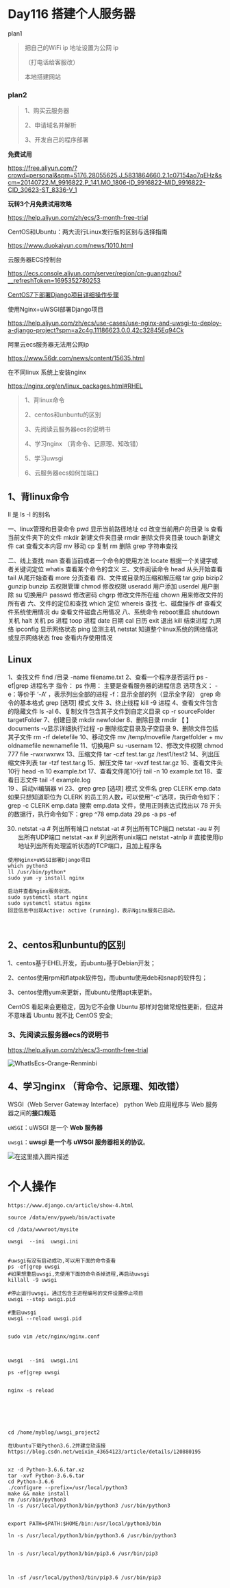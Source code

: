 # Day116 搭建个人服务器



plan1 

> 把自己的WiFi ip 地址设置为公网 ip  
>
> （打电话给客服改）
>
> 本地搭建网站







### plan2 

> 1、购买云服务器
>
> 2、申请域名并解析
>
> 3、开发自己的程序部署



**免费试用**

https://free.aliyun.com/?crowd=personal&spm=5176.28055625.J_5831864660.2.1c07154ao7qEHz&scm=20140722.M_9916822.P_141.MO_1806-ID_9916822-MID_9916822-CID_30623-ST_8336-V_1

**玩转3个月免费试用攻略**

https://help.aliyun.com/zh/ecs/3-month-free-trial



CentOS和Ubuntu：两大流行Linux发行版的区别与选择指南

https://www.duokaiyun.com/news/1010.html

云服务器ECS控制台

https://ecs.console.aliyun.com/server/region/cn-guangzhou?__refreshToken=1695352780253



[CentOS7下部署Django项目详细操作步骤](https://www.django.cn/article/show-4.html)



使用Nginx+uWSGI部署Django项目

https://help.aliyun.com/zh/ecs/use-cases/use-nginx-and-uwsgi-to-deploy-a-django-project?spm=a2c4g.11186623.0.0.42c32845Eq94Ck





阿里云ecs服务器无法用公网ip

https://www.56dr.com/news/content/15635.html





在不同linux  系统上安装nginx

https://nginx.org/en/linux_packages.html#RHEL







>
>
>1、背linux命令
>
>2、centos和unbuntu的区别
>
>3、先阅读云服务器ecs的说明书
>
>4、学习nginx  （背命令、记原理、知改错）
>
>5、学习uwsgi
>
>6、云服务器ecs如何加端口
>
>

## 1、背linux命令

ll 是 ls -l 的别名



一、linux管理和目录命令
pwd 显示当前路径地址
cd 改变当前用户的目录
ls 查看当前文件夹下的文件
mkdir  新建文件夹目录
rmdir  删除文件夹目录
touch  新建文件
cat    查看文本内容
mv     移动
cp	复制
rm	删除
grep	字符串查找

二、线上查找
man 查看当前或者一个命令的使用方法
locate 根据一个关键字或者关键词定位
whatis 查看某个命令的含义
三、文件阅读命令
head	从头开始查看
tail 	从尾开始查看
more	分页查看
四、文件或目录的压缩和解压缩
tar 
gzip
bizip2
gunzip
bunzip
五权限管理
chmod	修改权限
useradd	用户添加
userdel 用户删除
su	切换用户
passwd	修改密码
chgrp	修改文件所在组
chown	用来修改文件的所有者
六、文件的定位和查找
which  定位
whereis	查找
七、磁盘操作
df 查看文件系统使用情况
du 查看文件磁盘占用情况
八、系统命令
reboot重启
shutdown 关机
halt	关机
ps	进程
toop	进程
date	日期
cal	日历
exit	退出
kill	结束进程
九网络
ipconfig 显示网络状态
ping	监测主机
netstat	知道整个linux系统的网络情况或显示网络状态
free 查看内存使用情况

## Linux

1、查找文件
 find  /目录 -name filename.txt
2、查看一个程序是否运行   				ps         -ef|grep     进程名字
指令： ps
作用： 主要是查看服务器的进程信息
选项含义：
-e：等价于 ‘-A’ ，表示列出全部的进程
-f：显示全部的列（显示全字段）
grep 命令的基本格式			 grep [选项] 模式 文件
3、终止线程							kill  -9  进程
4、查看文件包含的隐藏文件    		ls  -al 
6、复制文件包含其子文件到自定义目录			cp 	 -r	sourceFolder   targetFolder
7、创建目录						mkdir	newfolder
8、删除目录					rmdir  【 】 documents    -v显示详细执行过程   -p 删除指定目录及子空目录
9、删除文件包括其子文件		rm 		-rf 		deletefile
10、移动文件 		mv  	/temp/movefile		/targetfolder 	+		mv  oldnamefile	newnamefile
11、切换用户 		su 	-usernam
12、修改文件权限		chmod	777   	file        -rwxrwxrwx
13、压缩文件		tar		-czf		test.tar.gz  	/test1/test2
14、列出压缩文件列表	tar 	-tzf	test.tar.g
15、解压文件			tar 	-xvzf		test.tar.gz
16、查看文件头10行		head		-n		10		example.txt
17、查看文件尾10行		tail			-n		10	example.txt
18、查看日志文件 			tail			-f		example.log 	
 19 、启动vi编辑器			vi
23、grep 		grep [选项] 模式 文件名	grep CLERK emp.data
如果只想知道职位为 CLERK 的员工的人数，可以使用“-c”选项，执行命令如下：grep -c CLERK emp.data
搜索 emp.data 文件，使用正则表达式找出以 78 开头的数据行，执行命令如下：grep ^78     emp.data
29.ps  -a     ps  -ef

30. netstat -a      # 列出所有端口
    netstat -at     # 列出所有TCP端口
    netstat -au    # 列出所有UDP端口
    netstat -ax    # 列出所有unix端口
    netstat -atnlp    # 直接使用ip地址列出所有处理监听状态的TCP端口，且加上程序名



```
使用Nginx+uWSGI部署Django项目
which python3 
ll /usr/bin/python*
sudo yum -y install nginx

启动并查看Nginx服务状态。
sudo systemctl start nginx  
sudo systemctl status nginx
回显信息中出现Active: active (running)，表示Nginx服务已启动。



```

## 2、centos和unbuntu的区别

1、centos基于EHEL开发，而ubuntu基于Debian开发；

2、centos使用rpm和flatpak软件包，而ubuntu使用deb和snap的软件包；

3、centos使用yum来更新，而ubuntu使用apt来更新。

CentOS 看起来会更稳定，因为它不会像 Ubuntu 那样对包做常规性更新，但这并不意味着 Ubuntu 就不比 CentOS 安全;



### 3、先阅读云服务器ecs的说明书

https://help.aliyun.com/zh/ecs/3-month-free-trial



![WhatIsEcs-Orange-Renminbi](images/p85840.png)



## 4、学习nginx  （背命令、记原理、知改错）

WSGI（Web Server Gateway Interface） python Web 应用程序与 Web 服务器之间的**接口规范**

`uWSGI`：uWSGI 是一个 **Web 服务器**

`uwsgi`：**uwsgi 是一个与 uWSGI 服务器相关的协议**。





![在这里插入图片描述](images/16d970d8540d445fa432b109238f8c07-16957170577462.png)







# 个人操作

```
https://www.django.cn/article/show-4.html

source /data/env/pyweb/bin/activate

cd /data/wwwroot/mysite

uwsgi  --ini  uwsgi.ini


#uwsgi有没有启动成功,可以用下面的命令查看
ps -ef|grep uwsgi
#如果想重启uwsgi,先使用下面的命令杀掉进程,再启动uwsgi
killall -9 uwsgi

#停止运行uwsgi，通过包含主进程编号的文件设置停止项目
uwsgi --stop uwsgi.pid

#重启uwsgi
uwsgi --reload uwsgi.pid


sudo vim /etc/nginx/nginx.conf



uwsgi  --ini  uwsgi.ini

ps -ef|grep uwsgi


nginx -s reload






cd /home/myblog/uwsgi_project2

在Ubuntu下载Python3.6.2并建立软连接
https://blog.csdn.net/weixin_43654123/article/details/120880195


xz -d Python-3.6.6.tar.xz
tar -xvf Python-3.6.6.tar
cd Python-3.6.6
./configure --prefix=/usr/local/python3
make && make install
rm /usr/bin/python3
ln -s /usr/local/python3/bin/python3 /usr/bin/python3


export PATH=$PATH:$HOME/bin:/usr/local/python3/bin

```







```
ln -s /usr/local/python3/bin/python3.6 /usr/bin/python3


ln -s /usr/local/python3/bin/pip3.6 /usr/bin/pip3



ln -sf /usr/local/python3/bin/pip3.6 /usr/bin/pip3
```
